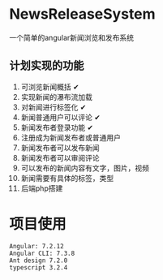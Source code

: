 
# NewsReleaseSystem

一个简单的angular新闻浏览和发布系统

## 计划实现的功能
1. 可浏览新闻概括                 ✔
2. 实现新闻的瀑布流加载
3. 对新闻进行标签化               ✔  
4. 新闻普通用户可以评论           ✔
5. 新闻发布者登录功能             ✔
6. 注册成为新闻发布者或普通用户
7. 新闻发布者可以发布新闻
8. 新闻发布者可以审阅评论
9. 可以发布的新闻内容有文字，图片，视频
10. 新闻需要有具体的标签，类型
11. 后端php搭建

# 项目使用
```
Angular: 7.2.12
Angular CLI: 7.3.8
Ant design 7.2.0
typescript 3.2.4
```
